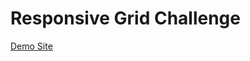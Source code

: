 # Responsive Grid Challenge

[Demo Site](https://brittanyrw.github.io/responsive-grid-example-and-challenge-starter-files/)
